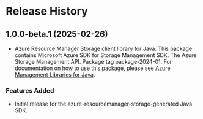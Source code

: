 # Release History

## 1.0.0-beta.1 (2025-02-26)

- Azure Resource Manager Storage client library for Java. This package contains Microsoft Azure SDK for Storage Management SDK. The Azure Storage Management API. Package tag package-2024-01. For documentation on how to use this package, please see [Azure Management Libraries for Java](https://aka.ms/azsdk/java/mgmt).
### Features Added

- Initial release for the azure-resourcemanager-storage-generated Java SDK.
